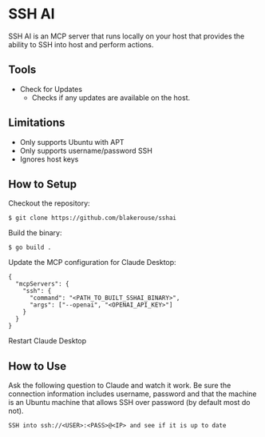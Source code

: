 # SSH AI
SSH AI is an MCP server that runs locally on your host that provides the ability to SSH into host
and perform actions.

## Tools

- Check for Updates
  - Checks if any updates are available on the host.

## Limitations

- Only supports Ubuntu with APT
- Only supports username/password SSH
- Ignores host keys


## How to Setup

Checkout the repository:

```shell
$ git clone https://github.com/blakerouse/sshai
```

Build the binary:

```shell
$ go build .
```

Update the MCP configuration for Claude Desktop:

```
{
  "mcpServers": {
    "ssh": {
      "command": "<PATH_TO_BUILT_SSHAI_BINARY>",
      "args": ["--openai", "<OPENAI_API_KEY>"]
    }
  }
}
```

Restart Claude Desktop

## How to Use

Ask the following question to Claude and watch it work. Be sure the connection information
includes username, password and that the machine is an Ubuntu machine that allows SSH over
password (by default most do not).

`SSH into ssh://<USER>:<PASS>@<IP> and see if it is up to date`
